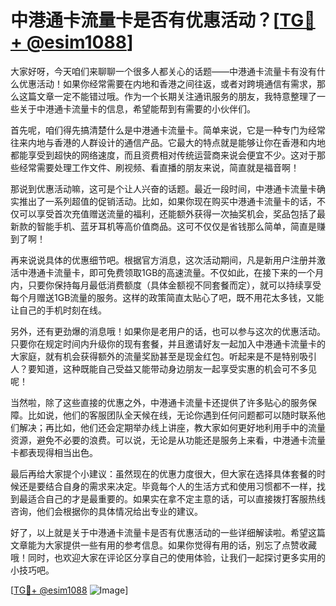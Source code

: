 # 中港通卡流量卡是否有优惠活动？[[TG💪+ @esim1088](https://t.me/s/esim1088)]

大家好呀，今天咱们来聊聊一个很多人都关心的话题——中港通卡流量卡有没有什么优惠活动！如果你经常需要在内地和香港之间往返，或者对跨境通信有需求，那么这篇文章一定不能错过哦。作为一个长期关注通讯服务的朋友，我特意整理了一些关于中港通卡流量卡的信息，希望能帮到有需要的小伙伴们。

首先呢，咱们得先搞清楚什么是中港通卡流量卡。简单来说，它是一种专门为经常往来内地与香港的人群设计的通信产品。它最大的特点就是能够让你在香港和内地都能享受到超快的网络速度，而且资费相对传统运营商来说会便宜不少。这对于那些经常需要处理工作文件、刷视频、看直播的朋友来说，简直就是福音啊！

那说到优惠活动嘛，这可是个让人兴奋的话题。最近一段时间，中港通卡流量卡确实推出了一系列超值的促销活动。比如，如果你现在购买中港通卡流量卡的话，不仅可以享受首次充值赠送流量的福利，还能额外获得一次抽奖机会，奖品包括了最新款的智能手机、蓝牙耳机等高价值商品。这可不仅仅是省钱那么简单，简直是赚到了啊！

再来说说具体的优惠细节吧。根据官方消息，这次活动期间，凡是新用户注册并激活中港通卡流量卡，即可免费领取1GB的高速流量。不仅如此，在接下来的一个月内，只要你保持每月最低消费额度（具体金额视不同套餐而定），就可以持续享受每个月赠送1GB流量的服务。这样的政策简直太贴心了吧，既不用花太多钱，又能让自己的手机时刻在线。

另外，还有更劲爆的消息哦！如果你是老用户的话，也可以参与这次的优惠活动。只要你在规定时间内升级你的现有套餐，并且邀请好友一起加入中港通卡流量卡的大家庭，就有机会获得额外的流量奖励甚至是现金红包。听起来是不是特别吸引人？要知道，这种既能自己受益又能带动身边朋友一起享受实惠的机会可不多见呢！

当然啦，除了这些直接的优惠之外，中港通卡流量卡还提供了许多贴心的服务保障。比如说，他们的客服团队全天候在线，无论你遇到任何问题都可以随时联系他们解决；再比如，他们还会定期举办线上讲座，教大家如何更好地利用手中的流量资源，避免不必要的浪费。可以说，无论是从功能还是服务上来看，中港通卡流量卡都表现得相当出色。

最后再给大家提个小建议：虽然现在的优惠力度很大，但大家在选择具体套餐的时候还是要结合自身的需求来决定。毕竟每个人的生活方式和使用习惯都不一样，找到最适合自己的才是最重要的。如果实在拿不定主意的话，可以直接拨打客服热线咨询，他们会根据你的具体情况给出专业的建议。

好了，以上就是关于中港通卡流量卡是否有优惠活动的一些详细解读啦。希望这篇文章能为大家提供一些有用的参考信息。如果你觉得有用的话，别忘了点赞收藏哦！同时，也欢迎大家在评论区分享自己的使用体验，让我们一起探讨更多实用的小技巧吧。

[[TG💪+ @esim1088](https://t.me/s/esim1088) ![Image](https://i.postimg.cc/4NQfJmqS/Snipaste-2025-05-13-00-14-12.png)]